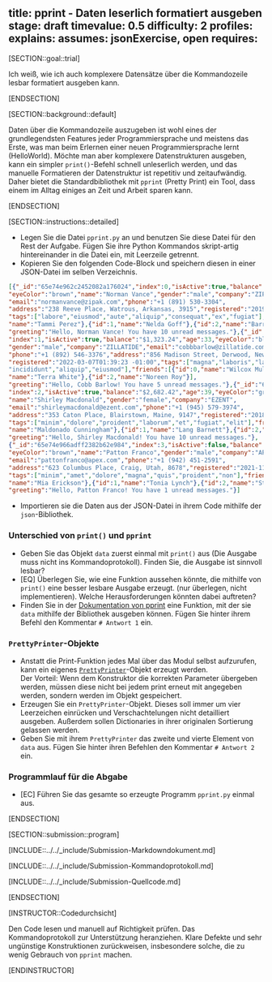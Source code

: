 title: pprint - Daten leserlich formatiert ausgeben
stage: draft
timevalue: 0.5
difficulty: 2
profiles:
explains:
assumes: jsonExercise, open
requires:
---
[SECTION::goal::trial]

Ich weiß, wie ich auch komplexere Datensätze über die Kommandozeile lesbar formatiert ausgeben kann.

[ENDSECTION]

[SECTION::background::default]

Daten über die Kommandozeile auszugeben ist wohl eines der grundlegendsten Features jeder Programmiersprache und
meistens das Erste, was man beim Erlernen einer neuen Programmiersprache lernt (HelloWorld). Möchte man aber komplexere
Datenstrukturen ausgeben, kann ein simpler `print()`-Befehl schnell unleserlich werden, und das manuelle Formatieren der
Datenstruktur ist repetitiv und zeitaufwändig. Daher bietet die Standardbibliothek mit `pprint` (Pretty Print) ein Tool,
dass einem im Alltag einiges an Zeit und Arbeit sparen kann.

[ENDSECTION]

[SECTION::instructions::detailed]

- Legen Sie die Datei `pprint.py` an und benutzen Sie diese Datei für den Rest der Aufgabe. Fügen Sie ihre Python
  Kommandos skript-artig hintereinander in die Datei ein, mit Leerzeile getrennt.
- Kopieren Sie den folgenden Code-Block und speichern diesen in einer JSON-Datei im selben Verzeichnis.  
```json
[{"_id":"65e74e962c2452082a176024","index":0,"isActive":true,"balance":"$2,168.47","age":39,
"eyeColor":"brown","name":"Norman Vance","gender":"male","company":"ZIPAK",
"email":"normanvance@zipak.com","phone":"+1 (891) 530-3304",
"address":"238 Reeve Place, Watrous, Arkansas, 3915","registered":"2019-04-23T07:42:46 -02:00",
"tags":["labore","eiusmod","aute","aliquip","consequat","ex","fugiat"],"friends":[{"id":0,
"name":"Tammi Perez"},{"id":1,"name":"Nelda Goff"},{"id":2,"name":"Barron Finley"}],
"greeting":"Hello, Norman Vance! You have 10 unread messages."},{"_id":"65e74e9636fdff0de2faed64",
"index":1,"isActive":true,"balance":"$1,323.24","age":33,"eyeColor":"blue","name":"Cobb Barlow",
"gender":"male","company":"ZILLATIDE","email":"cobbbarlow@zillatide.com",
"phone":"+1 (892) 546-3376","address":"856 Madison Street, Derwood, New Mexico, 2317",
"registered":"2022-03-07T01:39:23 -01:00","tags":["magna","laboris","laboris","adipisicing",
"incididunt","aliquip","eiusmod"],"friends":[{"id":0,"name":"Wilcox Mullen"},{"id":1,
"name":"Terra White"},{"id":2,"name":"Noreen Roy"}],
"greeting":"Hello, Cobb Barlow! You have 5 unread messages."},{"_id":"65e74e966ea5e7b146b66295",
"index":2,"isActive":true,"balance":"$2,682.42","age":39,"eyeColor":"green",
"name":"Shirley Macdonald","gender":"female","company":"EZENT",
"email":"shirleymacdonald@ezent.com","phone":"+1 (945) 579-3974",
"address":"353 Caton Place, Blairstown, Maine, 9147","registered":"2018-03-24T06:40:20 -01:00",
"tags":["minim","dolore","proident","laborum","et","fugiat","elit"],"friends":[{"id":0,
"name":"Maldonado Cunningham"},{"id":1,"name":"Lang Barnett"},{"id":2,"name":"Ortiz Clayton"}],
"greeting":"Hello, Shirley Macdonald! You have 10 unread messages."},
{"_id":"65e74e966adff2382b62e984","index":3,"isActive":false,"balance":"$3,637.89","age":38,
"eyeColor":"brown","name":"Patton Franco","gender":"male","company":"APEX",
"email":"pattonfranco@apex.com","phone":"+1 (942) 451-2591",
"address":"623 Columbus Place, Craig, Utah, 8678","registered":"2021-11-12T04:22:53 -01:00",
"tags":["minim","amet","dolore","magna","quis","proident","non"],"friends":[{"id":0,
"name":"Mia Erickson"},{"id":1,"name":"Tonia Lynch"},{"id":2,"name":"Stephenson Maynard"}],
"greeting":"Hello, Patton Franco! You have 1 unread messages."}]
```  
- Importieren sie die Daten aus der JSON-Datei in ihrem Code mithilfe der `json`-Bibliothek.

### Unterschied von `print()` und `pprint`

- Geben Sie das Objekt `data` zuerst einmal mit `print()` aus (Die Ausgabe muss nicht ins Kommandoprotokoll). Finden
  Sie, die Ausgabe ist sinnvoll lesbar?
- [EQ] Überlegen Sie, wie eine Funktion aussehen könnte, die mithilfe von `print()` eine besser lesbare Ausgabe erzeugt.
  (nur überlegen, nicht implementieren). Welche Herausforderungen könnten dabei auftreten?
- Finden Sie in der [Dokumentation von pprint](https://docs.python.org/3/library/pprint.html) eine Funktion, mit der sie
  `data` mithilfe der Bibliothek ausgeben können. Fügen Sie hinter ihrem Befehl den Kommentar `# Antwort 1` ein.

### `PrettyPrinter`-Objekte

- Anstatt die Print-Funktion jedes Mal über das Modul selbst aufzurufen, kann ein eigenes
  [`PrettyPrinter`](https://docs.python.org/3/library/pprint.html#prettyprinter-objects)-Objekt erzeugt werden.  
  Der Vorteil: Wenn dem Konstruktor die korrekten Parameter übergeben werden, müssen diese nicht bei jedem print erneut
  mit angegeben werden, sondern werden im Objekt gespeichert.
- Erzeugen Sie ein `PrettyPrinter`-Objekt. Dieses soll immer um vier Leerzeichen einrücken und Verschachtelungen nicht
  detailliert ausgeben. Außerdem sollen Dictionaries in ihrer originalen Sortierung gelassen werden.
- Geben Sie mit ihrem `PrettyPrinter` das zweite und vierte Element von `data` aus. Fügen Sie hinter ihren Befehlen den
  Kommentar `# Antwort 2` ein.

### Programmlauf für die Abgabe

- [EC] Führen Sie das gesamte so erzeugte Programm `pprint.py` einmal aus.

[ENDSECTION]

[SECTION::submission::program]

[INCLUDE::../../_include/Submission-Markdowndokument.md]

[INCLUDE::../../_include/Submission-Kommandoprotokoll.md]

[INCLUDE::../../_include/Submission-Quellcode.md]

[ENDSECTION]

[INSTRUCTOR::Codedurchsicht]

Den Code lesen und manuell auf Richtigkeit prüfen.
Das Kommandoprotokoll zur Unterstützung heranziehen.
Klare Defekte und sehr ungünstige Konstruktionen zurückweisen,
insbesondere solche, die zu wenig Gebrauch von `pprint` machen.

[ENDINSTRUCTOR]
